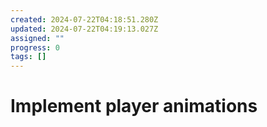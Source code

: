 ```yaml
---
created: 2024-07-22T04:18:51.280Z
updated: 2024-07-22T04:19:13.027Z
assigned: ""
progress: 0
tags: []
---
```


# Implement player animations

